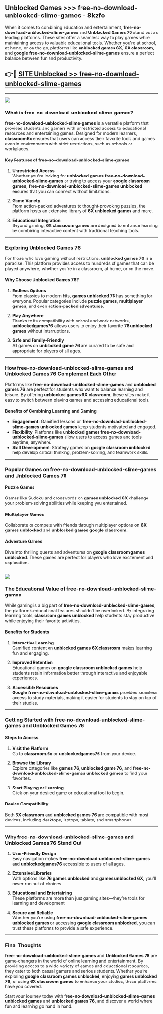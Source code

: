## Unblocked Games >>> free-no-download-unblocked-slime-games - 8kzfo 

When it comes to combining education and entertainment, **free-no-download-unblocked-slime-games** and **Unblocked Games 76** stand out as leading platforms. These sites offer a seamless way to play games while maintaining access to valuable educational tools. Whether you're at school, at home, or on the go, platforms like **unblocked games 6X**, **6X classroom**, and **google free-no-download-unblocked-slime-games** ensure a perfect balance between fun and productivity.
## 👉🔴 [SITE Unblocked >> free-no-download-unblocked-slime-games](http://premium.freeplayer.one?title=free-no-download-unblocked-slime-games&ref=22JU)
---
<a href="http://premium.freeplayer.one?title=free-no-download-unblocked-slime-games&ref=22JU/"><img src="https://github.com/user-attachments/assets/438f12ca-57a4-47a3-8ead-c64da593a1e5"/></a>
### What is free-no-download-unblocked-slime-games?  

**free-no-download-unblocked-slime-games** is a versatile platform that provides students and gamers with unrestricted access to educational resources and entertaining games. Designed for modern learners, **classroom6x** ensures that users can access their favorite tools and games even in environments with strict restrictions, such as schools or workplaces.  

#### Key Features of free-no-download-unblocked-slime-games  

1. **Unrestricted Access**  
   Whether you're looking for **unblocked games free-no-download-unblocked-slime-games** or trying to access your **google classroom games**, **free-no-download-unblocked-slime-games unblocked** ensures that you can connect without limitations.  

2. **Game Variety**  
   From action-packed adventures to thought-provoking puzzles, the platform hosts an extensive library of **6X unblocked games** and more.  

3. **Educational Integration**  
   Beyond gaming, **6X classroom games** are designed to enhance learning by combining interactive content with traditional teaching tools.  



---

### Exploring Unblocked Games 76  

For those who love gaming without restrictions, **unblocked games 76** is a paradise. This platform provides access to hundreds of games that can be played anywhere, whether you're in a classroom, at home, or on the move.  

#### Why Choose Unblocked Games 76?  

1. **Endless Options**  
   From classics to modern hits, **games unblocked 76** has something for everyone. Popular categories include **puzzle games**, **multiplayer games**, and even **action-packed adventures**.  

2. **Play Anywhere**  
   Thanks to its compatibility with school and work networks, **unblockedgames76** allows users to enjoy their favorite **76 unblocked games** without interruptions.  

3. **Safe and Family-Friendly**  
   All games on **unblocked game 76** are curated to be safe and appropriate for players of all ages.  

---

### How free-no-download-unblocked-slime-games and Unblocked Games 76 Complement Each Other  

Platforms like **free-no-download-unblocked-slime-games** and **unblocked games 76** are perfect for students who want to balance learning and leisure. By offering **unblocked games 6X classroom**, these sites make it easy to switch between playing games and accessing educational tools.  

#### Benefits of Combining Learning and Gaming  

- **Engagement**: Gamified lessons on **free-no-download-unblocked-slime-games unblocked games** keep students motivated and engaged.  
- **Flexibility**: Platforms like **unblocked games free-no-download-unblocked-slime-games** allow users to access games and tools anytime, anywhere.  
- **Skill Development**: Strategy games on **google classroom unblocked** help develop critical thinking, problem-solving, and teamwork skills.  

---

### Popular Games on free-no-download-unblocked-slime-games and Unblocked Games 76  

#### Puzzle Games  

Games like Sudoku and crosswords on **games unblocked 6X** challenge your problem-solving abilities while keeping you entertained.  

#### Multiplayer Games  

Collaborate or compete with friends through multiplayer options on **6X games unblocked** and **unblocked games google classroom**.  

#### Adventure Games  

Dive into thrilling quests and adventures on **google classroom games unblocked**. These games are perfect for players who love excitement and exploration.  

<a href="http://download.freeplayer.one?title=free-no-download-unblocked-slime-games&ref=23D/"><img src="https://github.com/user-attachments/assets/fe0c3e91-c8e1-489c-acf0-e2f614c12fb8"/></a>
---

### The Educational Value of free-no-download-unblocked-slime-games  

While gaming is a big part of **free-no-download-unblocked-slime-games**, the platform’s educational features shouldn’t be overlooked. By integrating learning tools, **classroom games unblocked** help students stay productive while enjoying their favorite activities.  

#### Benefits for Students  

1. **Interactive Learning**  
   Gamified content on **unblocked games 6X classroom** makes learning fun and engaging.  

2. **Improved Retention**  
   Educational games on **google classroom unblocked games** help students retain information better through interactive and enjoyable experiences.  

3. **Accessible Resources**  
   **Google free-no-download-unblocked-slime-games** provides seamless access to study materials, making it easier for students to stay on top of their studies.  

---

### Getting Started with free-no-download-unblocked-slime-games and Unblocked Games 76  

#### Steps to Access  

1. **Visit the Platform**  
   Go to **classroom.6x** or **unblockedgames76** from your device.  

2. **Browse the Library**  
   Explore categories like **games 76**, **unblocked game 76**, and **free-no-download-unblocked-slime-games unblocked games** to find your favorites.  

3. **Start Playing or Learning**  
   Click on your desired game or educational tool to begin.  

#### Device Compatibility  

Both **6X classroom** and **unblocked games 76** are compatible with most devices, including desktops, laptops, tablets, and smartphones.  

---

### Why free-no-download-unblocked-slime-games and Unblocked Games 76 Stand Out  

1. **User-Friendly Design**  
   Easy navigation makes **free-no-download-unblocked-slime-games** and **unblockedgames76** accessible to users of all ages.  

2. **Extensive Libraries**  
   With options like **76 games unblocked** and **games unblocked 6X**, you’ll never run out of choices.  

3. **Educational and Entertaining**  
   These platforms are more than just gaming sites—they’re tools for learning and development.  

4. **Secure and Reliable**  
   Whether you’re using **free-no-download-unblocked-slime-games unblocked games** or accessing **google classroom unblocked**, you can trust these platforms to provide a safe experience.  

---

### Final Thoughts  

**free-no-download-unblocked-slime-games** and **Unblocked Games 76** are game-changers in the world of online learning and entertainment. By providing access to a wide variety of games and educational resources, they cater to both casual gamers and serious students. Whether you’re exploring **google classroom games unblocked**, enjoying **games unblocked 76**, or using **6X classroom games** to enhance your studies, these platforms have you covered.  

Start your journey today with **free-no-download-unblocked-slime-games unblocked games** and **unblocked games 76**, and discover a world where fun and learning go hand in hand.  
